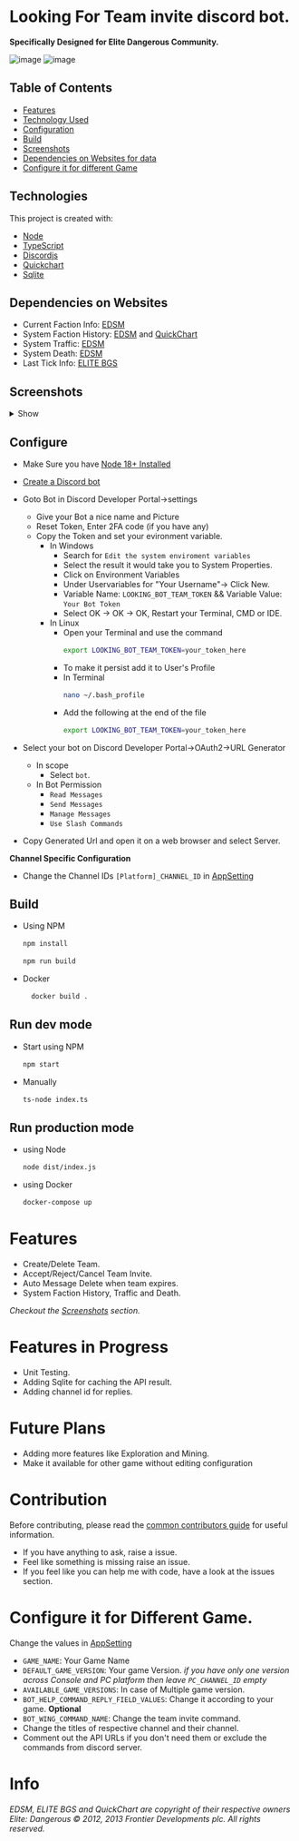 # Looking For Team invite discord bot.

**Specifically Designed for Elite Dangerous Community.**

![image](https://github.com/abughalib/LookingForTeam-discord-bot/actions/workflows/node.js.yml/badge.svg)
![image](https://github.com/abughalib/LookingForTeam-discord-bot/actions/workflows/docker-image.yml/badge.svg)

## Table of Contents

- [Features](#features)
- [Technology Used](#technologies)
- [Configuration](#configure)
- [Build](#configure)
- [Screenshots](#screenshots)
- [Dependencies on Websites for data](#dependencies-on-websites)
- [Configure it for different Game](#configure-it-for-different-game)

## Technologies

This project is created with:

- [Node](https://nodejs.org)
- [TypeScript](https://www.typescriptlang.org/)
- [Discordjs](https://discord.js.org/)
- [Quickchart](https://quickchart.io/)
- [Sqlite](https://www.sqlite.org/)

## Dependencies on Websites

- Current Faction Info: [EDSM](https://www.edsm.net/)
- System Faction History: [EDSM](https://www.edsm.net/) and [QuickChart](https://quickchart.io/)
- System Traffic: [EDSM](https://www.edsm.net/)
- System Death: [EDSM](https://www.edsm.net/)
- Last Tick Info: [ELITE BGS](https://elitebgs.app/bgsbot/)

## Screenshots

<details>
  <summary>Show</summary>

### Screenshot of Team Creations

1. Creating new Team:<br>
   ![image](./screenshots/create_team.png)
2. Initial Team Created:<br>
   ![image](./screenshots/initial_team_created.png)
3. Select Game Version:<br>
   ![image](./screenshots/select_game_version.png)
4. Final Team Creation Message:<br>
   ![image](./screenshots/final_team_created.png)

### Screenshot of Team Request

1. Request Team invite:<br>
   ![image](./screenshots/team_request.png)
2. Team Request Accepted:<br>
   ![image](./screenshots/team_request_accept.png)

### Screenshot of Other Features

1. System Faction History:<br>
   ![image](./screenshots/system_faction_history.png)
2. System Traffic:<br>
   ![image](./screenshots/system_traffic.png)
3. System Death Info:<br>
![image](./screenshots/system_death_info.png)
</details>

## Configure

- Make Sure you have [Node 18+ Installed](https://nodejs.org/en/download/)
- [Create a Discord bot](https://discord.com/developers/applications)
- Goto Bot in Discord Developer Portal->settings

  - Give your Bot a nice name and Picture
  - Reset Token, Enter 2FA code (if you have any)
  - Copy the Token and set your evironment variable.
    - In Windows
      - Search for `Edit the system enviroment variables`
      - Select the result it would take you to System Properties.
      - Click on Environment Variables
      - Under Uservariables for "Your Username"-> Click New.
      - Variable Name: `LOOKING_BOT_TEAM_TOKEN` && Variable Value: `Your Bot Token`
      - Select OK -> OK -> OK, Restart your Terminal, CMD or IDE.
    - In Linux
      - Open your Terminal and use the command
        ```bash
        export LOOKING_BOT_TEAM_TOKEN=your_token_here
        ```
      - To make it persist add it to User's Profile
      - In Terminal
        ```bash
        nano ~/.bash_profile
        ```
      - Add the following at the end of the file
        ```bash
        export LOOKING_BOT_TEAM_TOKEN=your_token_here
        ```

- Select your bot on Discord Developer Portal->OAuth2->URL Generator
  - In scope
    - Select `bot`.
  - In Bot Permission
    - `Read Messages`
    - `Send Messages`
    - `Manage Messages`
    - `Use Slash Commands`
- Copy Generated Url and open it on a web browser and select Server.

**Channel Specific Configuration**

- Change the Channel IDs `[Platform]_CHANNEL_ID` in [AppSetting](./utils/settings.ts)

## Build

- Using NPM
  ```bash
  npm install
  ```
  ```bash
  npm run build
  ```
- Docker
  ```bash
    docker build .
  ```

## Run dev mode

- Start using NPM
  ```bash
  npm start
  ```
- Manually
  ```bash
  ts-node index.ts
  ```

## Run production mode

- using Node
  ```bash
  node dist/index.js
  ```
- using Docker
  ```bash
  docker-compose up
  ```

# Features

- Create/Delete Team.
- Accept/Reject/Cancel Team Invite.
- Auto Message Delete when team expires.
- System Faction History, Traffic and Death.

_Checkout the [Screenshots](#screenshots) section._

# Features in Progress

- Unit Testing.
- Adding Sqlite for caching the API result.
- Adding channel id for replies.

# Future Plans

- Adding more features like Exploration and Mining.
- Make it available for other game without editing configuration

# Contribution

Before contributing, please read the [common contributors guide](https://opensource.guide/) for useful information.

- If you have anything to ask, raise a issue.
- Feel like something is missing raise an issue.
- If you feel like you can help me with code, have a look at the issues section.

# Configure it for Different Game.

Change the values in [AppSetting](./utils/settings.ts)

- `GAME_NAME`: Your Game Name
- `DEFAULT_GAME_VERSION`: Your game Version.
  _if you have only one version across Console and PC platform then leave `PC_CHANNEL_ID` empty_
- `AVAILABLE_GAME_VERSIONS`: In case of Multiple game version.
- `BOT_HELP_COMMAND_REPLY_FIELD_VALUES`: Change it according to your game.
  **Optional**
- `BOT_WING_COMMAND_NAME`: Change the team invite command.
- Change the titles of respective channel and their channel.
- Comment out the API URLs if you don't need them or exclude the commands from discord server.

# Info

_EDSM, ELITE BGS and QuickChart are copyright of their respective owners_
_Elite: Dangerous © 2012, 2013 Frontier Developments plc. All rights reserved._
